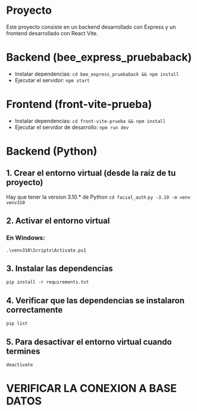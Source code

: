 # Proyecto
Este proyecto consiste en un backend desarrollado con Express y un frontend desarrollado con React Vite.

# Backend (bee_express_pruebaback)
- Instalar dependencias: `cd bee_express_pruebaback && npm install`
- Ejecutar el servidor: `npm start`

# Frontend (front-vite-prueba)
- Instalar dependencias: `cd front-vite-prueba && npm install`
- Ejecutar el servidor de desarrollo: `npm run dev`

# Backend (Python)
## 1. Crear el entorno virtual (desde la raíz de tu proyecto)
Hay que tener la version 3.10.* de Python
`cd facial_auth`
`py -3.10 -m venv venv310`

## 2. Activar el entorno virtual
### En Windows:
`.\venv310\Scripts\Activate.ps1`

## 3. Instalar las dependencias
`pip install -r requirements.txt`

## 4. Verificar que las dependencias se instalaron correctamente
`pip list`

## 5. Para desactivar el entorno virtual cuando termines
`deactivate`

# VERIFICAR LA CONEXION A BASE DATOS 